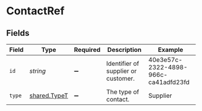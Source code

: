 # ContactRef


## Fields

| Field                                               | Type                                                | Required                                            | Description                                         | Example                                             |
| --------------------------------------------------- | --------------------------------------------------- | --------------------------------------------------- | --------------------------------------------------- | --------------------------------------------------- |
| `id`                                                | *string*                                            | :heavy_minus_sign:                                  | Identifier of supplier or customer.                 | 40e3e57c-2322-4898-966c-ca41adfd23fd                |
| `type`                                              | [shared.TypeT](../../../sdk/models/shared/typet.md) | :heavy_minus_sign:                                  | The type of contact.                                | Supplier                                            |